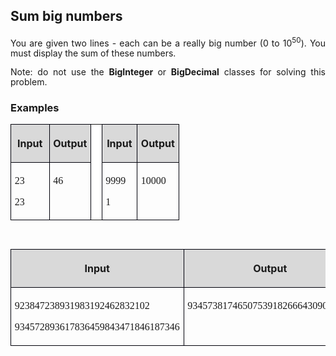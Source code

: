 <H2 CLASS="western">Sum big numbers</H2>

<P ALIGN=JUSTIFY STYLE="margin-bottom: 0.14in; line-height: 115%">You
are given two lines - each can be a really big number (0 to 10<SUP>50</SUP>).
You must display the sum of these numbers.</P>
<P ALIGN=JUSTIFY STYLE="margin-bottom: 0.14in; line-height: 115%">Note:
do not use the <B>BigInteger</B><SPAN LANG="bg-BG"><B> </B></SPAN>or
<B>BigDecimal</B> classes for solving this problem.</P>
<H3 CLASS="western">Examples</H3>
<TABLE WIDTH=247 CELLPADDING=4 CELLSPACING=0>
	<COL WIDTH=49>
	<COL WIDTH=54>
	<COL WIDTH=5>
	<COL WIDTH=44>
	<COL WIDTH=53>
	<TR>
		<TD WIDTH=49 BGCOLOR="#d9d9d9" STYLE="border: 1px solid #00000a; padding-top: 0.04in; padding-bottom: 0.04in; padding-left: 0.06in; padding-right: 0.06in">
			<P ALIGN=CENTER><B>Input</B></P>
		</TD>
		<TD WIDTH=54 VALIGN=TOP BGCOLOR="#d9d9d9" STYLE="border: 1px solid #00000a; padding-top: 0.04in; padding-bottom: 0.04in; padding-left: 0.06in; padding-right: 0.06in">
			<P ALIGN=CENTER><B>Output</B></P>
		</TD>
		<TD ROWSPAN=2 WIDTH=5 VALIGN=TOP BGCOLOR="#ffffff" STYLE="border-top: none; border-bottom: none; border-left: 1px solid #00000a; border-right: 1px solid #00000a; padding-top: 0in; padding-bottom: 0in; padding-left: 0.06in; padding-right: 0.06in">
			<P ALIGN=CENTER><BR>
			</P>
		</TD>
		<TD WIDTH=44 VALIGN=TOP BGCOLOR="#d9d9d9" STYLE="border: 1px solid #00000a; padding-top: 0.04in; padding-bottom: 0.04in; padding-left: 0.06in; padding-right: 0.06in">
			<P ALIGN=CENTER><B>Input</B></P>
		</TD>
		<TD WIDTH=53 VALIGN=TOP BGCOLOR="#d9d9d9" STYLE="border: 1px solid #00000a; padding-top: 0.04in; padding-bottom: 0.04in; padding-left: 0.06in; padding-right: 0.06in">
			<P ALIGN=CENTER><B>Output</B></P>
		</TD>
	</TR>
	<TR VALIGN=TOP>
		<TD WIDTH=49 STYLE="border: 1px solid #00000a; padding-top: 0.04in; padding-bottom: 0.04in; padding-left: 0.06in; padding-right: 0.06in">
			<P ALIGN=JUSTIFY STYLE="margin-bottom: 0in"><FONT FACE="Consolas, serif">23</FONT></P>
			<P ALIGN=JUSTIFY><FONT FACE="Consolas, serif">23</FONT></P>
		</TD>
		<TD WIDTH=54 STYLE="border: 1px solid #00000a; padding-top: 0.04in; padding-bottom: 0.04in; padding-left: 0.06in; padding-right: 0.06in">
			<P ALIGN=JUSTIFY><FONT FACE="Consolas, serif">46</FONT></P>
		</TD>
		<TD WIDTH=44 STYLE="border: 1px solid #00000a; padding-top: 0.04in; padding-bottom: 0.04in; padding-left: 0.06in; padding-right: 0.06in">
			<P ALIGN=JUSTIFY STYLE="margin-bottom: 0in"><FONT FACE="Consolas, serif">9999</FONT></P>
			<P ALIGN=JUSTIFY><FONT FACE="Consolas, serif">1</FONT></P>
		</TD>
		<TD WIDTH=53 STYLE="border: 1px solid #00000a; padding-top: 0.04in; padding-bottom: 0.04in; padding-left: 0.06in; padding-right: 0.06in">
			<P ALIGN=JUSTIFY><FONT FACE="Consolas, serif">10000</FONT></P>
		</TD>
	</TR>
</TABLE>
<P STYLE="margin-bottom: 0in; line-height: 100%"><BR>
</P>
<TABLE WIDTH=570 CELLPADDING=4 CELLSPACING=0>
	<COL WIDTH=276>
	<COL WIDTH=276>
	<TR VALIGN=TOP>
		<TD WIDTH=276 BGCOLOR="#d9d9d9" STYLE="border: 1px solid #00000a; padding-top: 0.04in; padding-bottom: 0.04in; padding-left: 0.06in; padding-right: 0.06in">
			<P ALIGN=CENTER><B>Input</B></P>
		</TD>
		<TD WIDTH=276 BGCOLOR="#d9d9d9" STYLE="border: 1px solid #00000a; padding-top: 0.04in; padding-bottom: 0.04in; padding-left: 0.06in; padding-right: 0.06in">
			<P ALIGN=CENTER><B>Output</B></P>
		</TD>
	</TR>
	<TR VALIGN=TOP>
		<TD WIDTH=276 STYLE="border: 1px solid #00000a; padding-top: 0.04in; padding-bottom: 0.04in; padding-left: 0.06in; padding-right: 0.06in">
			<P ALIGN=JUSTIFY STYLE="margin-bottom: 0in"><FONT FACE="Consolas, serif">923847238931983192462832102</FONT></P>
			<P ALIGN=JUSTIFY><FONT FACE="Consolas, serif">934572893617836459843471846187346</FONT></P>
		</TD>
		<TD WIDTH=276 STYLE="border: 1px solid #00000a; padding-top: 0.04in; padding-bottom: 0.04in; padding-left: 0.06in; padding-right: 0.06in">
			<P ALIGN=JUSTIFY><FONT FACE="Consolas, serif">934573817465075391826664309019448</FONT></P>
		</TD>
	</TR>
</TABLE>